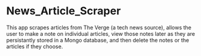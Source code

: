 # News_Article_Scraper
This app scrapes articles from The Verge (a tech news source), allows the user to make a note on individual articles, view those notes later as they are persistantly stored 
in a Mongo database, and then delete the notes or the articles if they choose.